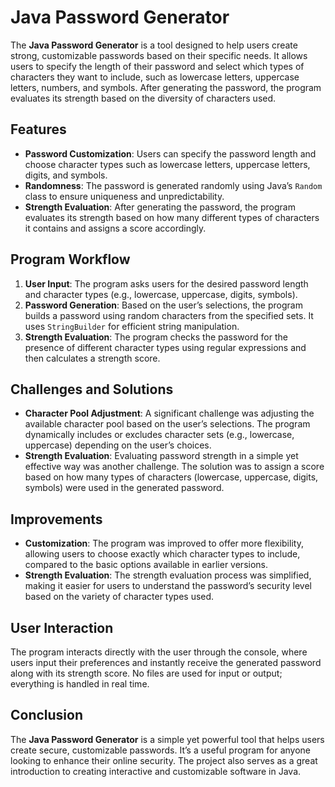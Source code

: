 # Java Password Generator

The **Java Password Generator** is a tool designed to help users create strong, customizable passwords based on their specific needs. It allows users to specify the length of their password and select which types of characters they want to include, such as lowercase letters, uppercase letters, numbers, and symbols. After generating the password, the program evaluates its strength based on the diversity of characters used.

## Features

- **Password Customization**: Users can specify the password length and choose character types such as lowercase letters, uppercase letters, digits, and symbols.
- **Randomness**: The password is generated randomly using Java’s `Random` class to ensure uniqueness and unpredictability.
- **Strength Evaluation**: After generating the password, the program evaluates its strength based on how many different types of characters it contains and assigns a score accordingly.

## Program Workflow

1. **User Input**: The program asks users for the desired password length and character types (e.g., lowercase, uppercase, digits, symbols).
2. **Password Generation**: Based on the user’s selections, the program builds a password using random characters from the specified sets. It uses `StringBuilder` for efficient string manipulation.
3. **Strength Evaluation**: The program checks the password for the presence of different character types using regular expressions and then calculates a strength score.

## Challenges and Solutions

- **Character Pool Adjustment**: A significant challenge was adjusting the available character pool based on the user’s selections. The program dynamically includes or excludes character sets (e.g., lowercase, uppercase) depending on the user’s choices.
- **Strength Evaluation**: Evaluating password strength in a simple yet effective way was another challenge. The solution was to assign a score based on how many types of characters (lowercase, uppercase, digits, symbols) were used in the generated password.

## Improvements

- **Customization**: The program was improved to offer more flexibility, allowing users to choose exactly which character types to include, compared to the basic options available in earlier versions.
- **Strength Evaluation**: The strength evaluation process was simplified, making it easier for users to understand the password’s security level based on the variety of character types used.

## User Interaction

The program interacts directly with the user through the console, where users input their preferences and instantly receive the generated password along with its strength score. No files are used for input or output; everything is handled in real time.

## Conclusion

The **Java Password Generator** is a simple yet powerful tool that helps users create secure, customizable passwords. It’s a useful program for anyone looking to enhance their online security. The project also serves as a great introduction to creating interactive and customizable software in Java.
